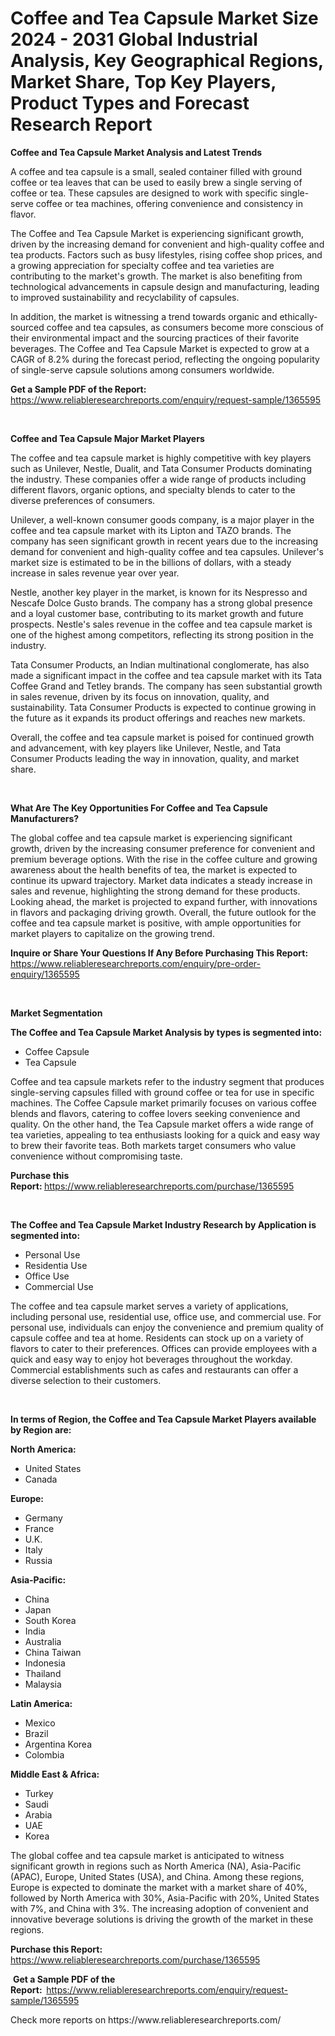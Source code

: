 <p><h1>Coffee and Tea Capsule Market Size 2024 - 2031 Global Industrial Analysis, Key Geographical Regions, Market Share, Top Key Players, Product Types and Forecast Research Report</h1></p><p><strong>Coffee and Tea Capsule Market Analysis and Latest Trends</strong></p>
<p><p>A coffee and tea capsule is a small, sealed container filled with ground coffee or tea leaves that can be used to easily brew a single serving of coffee or tea. These capsules are designed to work with specific single-serve coffee or tea machines, offering convenience and consistency in flavor.</p><p>The Coffee and Tea Capsule Market is experiencing significant growth, driven by the increasing demand for convenient and high-quality coffee and tea products. Factors such as busy lifestyles, rising coffee shop prices, and a growing appreciation for specialty coffee and tea varieties are contributing to the market's growth. The market is also benefiting from technological advancements in capsule design and manufacturing, leading to improved sustainability and recyclability of capsules.</p><p>In addition, the market is witnessing a trend towards organic and ethically-sourced coffee and tea capsules, as consumers become more conscious of their environmental impact and the sourcing practices of their favorite beverages. The Coffee and Tea Capsule Market is expected to grow at a CAGR of 8.2% during the forecast period, reflecting the ongoing popularity of single-serve capsule solutions among consumers worldwide.</p></p>
<p><strong>Get a Sample PDF of the Report:&nbsp;</strong> <a href="https://www.reliableresearchreports.com/enquiry/request-sample/1365595">https://www.reliableresearchreports.com/enquiry/request-sample/1365595</a></p>
<p>&nbsp;</p>
<p><strong>Coffee and Tea Capsule Major Market Players</strong></p>
<p><p>The coffee and tea capsule market is highly competitive with key players such as Unilever, Nestle, Dualit, and Tata Consumer Products dominating the industry. These companies offer a wide range of products including different flavors, organic options, and specialty blends to cater to the diverse preferences of consumers.</p><p>Unilever, a well-known consumer goods company, is a major player in the coffee and tea capsule market with its Lipton and TAZO brands. The company has seen significant growth in recent years due to the increasing demand for convenient and high-quality coffee and tea capsules. Unilever's market size is estimated to be in the billions of dollars, with a steady increase in sales revenue year over year.</p><p>Nestle, another key player in the market, is known for its Nespresso and Nescafe Dolce Gusto brands. The company has a strong global presence and a loyal customer base, contributing to its market growth and future prospects. Nestle's sales revenue in the coffee and tea capsule market is one of the highest among competitors, reflecting its strong position in the industry.</p><p>Tata Consumer Products, an Indian multinational conglomerate, has also made a significant impact in the coffee and tea capsule market with its Tata Coffee Grand and Tetley brands. The company has seen substantial growth in sales revenue, driven by its focus on innovation, quality, and sustainability. Tata Consumer Products is expected to continue growing in the future as it expands its product offerings and reaches new markets.</p><p>Overall, the coffee and tea capsule market is poised for continued growth and advancement, with key players like Unilever, Nestle, and Tata Consumer Products leading the way in innovation, quality, and market share.</p></p>
<p>&nbsp;</p>
<p><strong>What Are The Key Opportunities For Coffee and Tea Capsule Manufacturers?</strong></p>
<p><p>The global coffee and tea capsule market is experiencing significant growth, driven by the increasing consumer preference for convenient and premium beverage options. With the rise in the coffee culture and growing awareness about the health benefits of tea, the market is expected to continue its upward trajectory. Market data indicates a steady increase in sales and revenue, highlighting the strong demand for these products. Looking ahead, the market is projected to expand further, with innovations in flavors and packaging driving growth. Overall, the future outlook for the coffee and tea capsule market is positive, with ample opportunities for market players to capitalize on the growing trend.</p></p>
<p><strong>Inquire or Share Your Questions If Any Before Purchasing This Report:</strong> <a href="https://www.reliableresearchreports.com/enquiry/pre-order-enquiry/1365595">https://www.reliableresearchreports.com/enquiry/pre-order-enquiry/1365595</a></p>
<p>&nbsp;</p>
<p><strong>Market Segmentation</strong></p>
<p><strong>The Coffee and Tea Capsule Market Analysis by types is segmented into:</strong></p>
<p><ul><li>Coffee Capsule</li><li>Tea Capsule</li></ul></p>
<p><p>Coffee and tea capsule markets refer to the industry segment that produces single-serving capsules filled with ground coffee or tea for use in specific machines. The Coffee Capsule market primarily focuses on various coffee blends and flavors, catering to coffee lovers seeking convenience and quality. On the other hand, the Tea Capsule market offers a wide range of tea varieties, appealing to tea enthusiasts looking for a quick and easy way to brew their favorite teas. Both markets target consumers who value convenience without compromising taste.</p></p>
<p><strong>Purchase this Report:&nbsp;</strong><a href="https://www.reliableresearchreports.com/purchase/1365595">https://www.reliableresearchreports.com/purchase/1365595</a></p>
<p>&nbsp;</p>
<p><strong>The Coffee and Tea Capsule Market Industry Research by Application is segmented into:</strong></p>
<p><ul><li>Personal Use</li><li>Residentia Use</li><li>Office Use</li><li>Commercial Use</li></ul></p>
<p><p>The coffee and tea capsule market serves a variety of applications, including personal use, residential use, office use, and commercial use. For personal use, individuals can enjoy the convenience and premium quality of capsule coffee and tea at home. Residents can stock up on a variety of flavors to cater to their preferences. Offices can provide employees with a quick and easy way to enjoy hot beverages throughout the workday. Commercial establishments such as cafes and restaurants can offer a diverse selection to their customers.</p></p>
<p>&nbsp;</p>
<p><strong>In terms of Region, the Coffee and Tea Capsule Market Players available by Region are:</strong></p>
<p>
    <p> <strong> North America: </strong>
        <ul>
            <li>United States</li>
            <li>Canada</li>
        </ul>
        </p> 
    <p> <strong> Europe: </strong>
        <ul>
            <li>Germany</li>
            <li>France</li>
            <li>U.K.</li>
            <li>Italy</li>
            <li>Russia</li>
        </ul>
        </p> 
    <p> <strong> Asia-Pacific: </strong>
        <ul>
            <li>China</li>
            <li>Japan</li>
            <li>South Korea</li>
            <li>India</li>
            <li>Australia</li>
            <li>China Taiwan</li>
            <li>Indonesia</li>
            <li>Thailand</li>
            <li>Malaysia</li>
        </ul>
        </p> 
    <p> <strong> Latin America: </strong>
        <ul>
            <li>Mexico</li>
            <li>Brazil</li>
            <li>Argentina Korea</li>
            <li>Colombia</li>
        </ul>
        </p> 
    <p> <strong> Middle East & Africa: </strong>
        <ul>
            <li>Turkey</li>
            <li>Saudi</li>
            <li>Arabia</li>
            <li>UAE</li>
            <li>Korea</li>
        </ul>
    </p>
    </p>
<p><p>The global coffee and tea capsule market is anticipated to witness significant growth in regions such as North America (NA), Asia-Pacific (APAC), Europe, United States (USA), and China. Among these regions, Europe is expected to dominate the market with a market share of 40%, followed by North America with 30%, Asia-Pacific with 20%, United States with 7%, and China with 3%. The increasing adoption of convenient and innovative beverage solutions is driving the growth of the market in these regions.</p></p>
<p><strong>Purchase this Report: </strong><a href="https://www.reliableresearchreports.com/purchase/1365595">https://www.reliableresearchreports.com/purchase/1365595</a></p>
<p>&nbsp;<strong>Get a Sample PDF of the Report:&nbsp;&nbsp;</strong><a href="https://www.reliableresearchreports.com/enquiry/request-sample/1365595">https://www.reliableresearchreports.com/enquiry/request-sample/1365595</a></p>
<p><strong></strong></p>
<p>Check more reports on https://www.reliableresearchreports.com/</p>